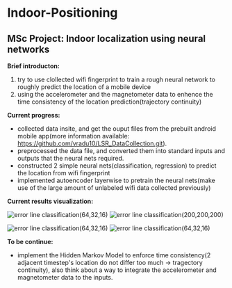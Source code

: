 # Indoor-Positioning

## MSc Project: Indoor localization using neural networks

**Brief introducton:** 
1. try to use clollected wifi fingerprint to train a rough neural network to roughly predict the location of a mobile device
2. using the accelerometer and the magnetometer data to enhence the time consistency of the location prediction(trajectory continuity)

**Current progress:**
- collected data insite, and get the ouput files from the prebuilt android mobile app(more information available:  https://github.com/vradu10/LSR_DataCollection.git). 
- preprocessed the data file, and converted them into standard inputs and outputs that the neural nets required.
- constructed 2 simple neural nets(classification, regression) to predict the location from wifi fingerprint
- implemented autoencoder layerwise to pretrain the neural nets(make use of the large amount of unlabeled wifi data collected previously)

**Current results visualization:**

![error line classification(64,32,16)](https://github.com/gracecxj/Indoor-Positioning/blob/master/results(gridsize2%2Bauto)/errors_visualization_1.png)
![error line classification(200,200,200)](https://github.com/gracecxj/Indoor-Positioning/blob/master/results(gridsize2%2Bauto)/errors_visualization_1_1.png)

![error line classification(64,32,16)](https://github.com/gracecxj/Indoor-Positioning/blob/master/results(gridsize2%2Bauto)/errors_visualization_2.png)
![error line classification(64,32,16)](https://github.com/gracecxj/Indoor-Positioning/blob/master/results(gridsize2%2Bauto)/errors_visualization_2_1.png)



**To be continue:**
- implement the Hidden Markov Model to enforce time consistency(2 adjacent timestep's location do not differ too much -> tragectory continuity), also think about a way to integrate the accelerometer and magnetometer data to the inputs.


